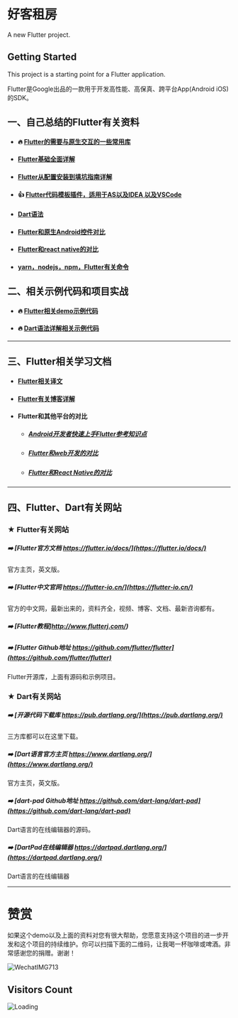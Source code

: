 # 好客租房

A new Flutter project.

## Getting Started

This project is a starting point for a Flutter application.

Flutter是Google出品的一款用于开发高性能、高保真、跨平台App(Android iOS)的SDK。

## 一、自己总结的Flutter有关资料

* #### :fire:   [Flutter的需要与原生交互的一些常用库](https://github.com/AweiLoveAndroid/Flutter-learning/blob/master/readme/Flutter%E7%9A%84%E9%9C%80%E8%A6%81%E4%B8%8E%E5%8E%9F%E7%94%9F%E4%BA%A4%E4%BA%92%E7%9A%84%E4%B8%80%E4%BA%9B%E5%B8%B8%E7%94%A8%E5%BA%93/Flutter%E7%9A%84%E9%9C%80%E8%A6%81%E4%B8%8E%E5%8E%9F%E7%94%9F%E4%BA%A4%E4%BA%92%E7%9A%84%E4%B8%80%E4%BA%9B%E5%B8%B8%E7%94%A8%E5%BA%93.md)

* #### [Flutter基础全面详解](https://www.jianshu.com/p/2c9867e737a1)

* #### [Flutter从配置安装到填坑指南详解](https://github.com/AweiLoveAndroid/Flutter-learning/blob/master/readme/Flutter%E4%BB%8E%E9%85%8D%E7%BD%AE%E5%AE%89%E8%A3%85%E5%88%B0%E5%A1%AB%E5%9D%91%E6%8C%87%E5%8D%97%E8%AF%A6%E8%A7%A3.md)

* #### :+1: [Flutter代码模板插件，适用于AS以及IDEA 以及VSCode](https://github.com/AweiLoveAndroid/Flutter-learning/tree/master/code_plugins)

* #### [Dart语法](https://github.com/AweiLoveAndroid/Flutter-learning/blob/master/readme/Dart%E8%AF%AD%E6%B3%95.md)

* #### [Flutter和原生Android控件对比](https://github.com/AweiLoveAndroid/Flutter-learning/blob/master/readme/Flutter%E5%92%8C%E5%8E%9F%E7%94%9FAndroid%E6%8E%A7%E4%BB%B6%E5%AF%B9%E6%AF%94.md)

* #### [Flutter和react native的对比](https://github.com/AweiLoveAndroid/Flutter-learning/blob/master/readme/Flutter%E5%92%8Creact%20native%E7%9A%84%E5%AF%B9%E6%AF%94.md)

* #### [yarn，nodejs，npm，Flutter有关命令](https://github.com/AweiLoveAndroid/Flutter-learning/blob/master/readme/yarn%EF%BC%8Cnodejs%EF%BC%8Cnpm%EF%BC%8CFlutter%E6%9C%89%E5%85%B3%E5%91%BD%E4%BB%A4.md)


## 二、相关示例代码和项目实战

* #### :fire:  [Flutter相关demo示例代码](https://github.com/AweiLoveAndroid/Flutter-learning/tree/master/projects/flutter-demo)


* #### :fire:  [Dart语法详解相关示例代码](https://github.com/AweiLoveAndroid/Flutter-learning/tree/master/projects/dart_demo/test)


----

## 三、Flutter相关学习文档

* #### [Flutter相关译文](https://github.com/AweiLoveAndroid/Flutter-learning/blob/master/flutter-learning-doc-resources/%E5%AE%98%E6%96%B9%E6%96%87%E6%A1%A3%E8%AF%91%E6%96%87/Android%E5%BC%80%E5%8F%91%E8%80%85%E5%8F%82%E8%80%83.md)

* #### [Flutter有关博客详解](https://github.com/AweiLoveAndroid/Flutter-learning/blob/master/flutter-learning-doc-resources/Flutter%E6%9C%89%E5%85%B3%E5%8D%9A%E5%AE%A2%E8%AE%B2%E8%A7%A3.md)

* #### Flutter和其他平台的对比

  * ##### [Android开发者快速上手Flutter参考知识点](https://github.com/AweiLoveAndroid/Flutter-learning/blob/master/flutter-learning-doc-resources/%E5%AE%98%E6%96%B9%E6%96%87%E6%A1%A3%E8%AF%91%E6%96%87/Android%E5%BC%80%E5%8F%91%E8%80%85%E5%8F%82%E8%80%83.md)
  
  * ##### [Flutter和web开发的对比]()
  
  * ##### [Flutter和React Native的对比]()

----

## 四、Flutter、Dart有关网站

###  ★   Flutter有关网站

##### :arrow_right: [Flutter官方文档 https://flutter.io/docs/](https://flutter.io/docs/)   
官方主页，英文版。

##### :arrow_right: [Flutter中文官网  https://flutter-io.cn/](https://flutter-io.cn/)  
官方的中文网，最新出来的，资料齐全，视频、博客、文档、最新咨询都有。


##### :arrow_right: [Flutter教程]http://www.flutterj.com/)  


##### :arrow_right: [Flutter Github地址 https://github.com/flutter/flutter](https://github.com/flutter/flutter)  
Flutter开源库，上面有源码和示例项目。

###  ★   Dart有关网站

##### :arrow_right: [开源代码下载库 https://pub.dartlang.org/](https://pub.dartlang.org/)    
三方库都可以在这里下载。

##### :arrow_right: [Dart语言官方主页 https://www.dartlang.org/](https://www.dartlang.org/)  
官方主页，英文版。

##### :arrow_right: [dart-pad Github地址 https://github.com/dart-lang/dart-pad](https://github.com/dart-lang/dart-pad)    
Dart语言的在线编辑器的源码。

##### :arrow_right: [DartPad在线编辑器 https://dartpad.dartlang.org/](https://dartpad.dartlang.org/)    
Dart语言的在线编辑器

----

# 赞赏

如果这个demo以及上面的资料对您有很大帮助，您愿意支持这个项目的进一步开发和这个项目的持续维护。你可以扫描下面的二维码，让我喝一杯咖啡或啤酒。非常感谢您的捐赠。谢谢！

![WechatIMG713](https://github.com/mafeng-Bryant/flutter_rent_house/assets/9261534/2a46c3c8-fcab-45dc-b3c6-3493ac31fada)

## Visitors Count

<img align="left" src = "https://profile-counter.glitch.me/flutter_twitter_clone/count.svg" alt ="Loading">


